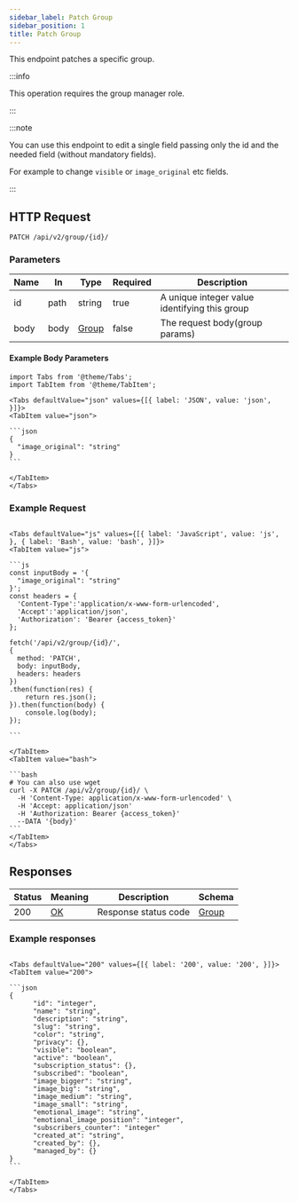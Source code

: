 ```yaml
---
sidebar_label: Patch Group
sidebar_position: 1
title: Patch Group
---
```


This endpoint patches a specific group.

:::info

This operation requires the group manager role.

:::

:::note

You can use this endpoint to edit a single field passing only the id and the needed field (without mandatory fields).

For example to change `visible` or `image_original` etc fields.

:::


## HTTP Request

`PATCH /api/v2/group/{id}/`

### Parameters

| Name | In   | Type                                               | Required | Description                                      |
|------|------|----------------------------------------------------|----------|--------------------------------------------------|
| id   | path | string                                             | true     | A unique integer value identifying this group |
| body | body | [Group](/docs/apireference/v2/schemas/group) | false    | The request body(group params)                |

#### Example Body Parameters

````mdx-code-block
import Tabs from '@theme/Tabs';
import TabItem from '@theme/TabItem';

<Tabs defaultValue="json" values={[{ label: 'JSON', value: 'json', }]}>
<TabItem value="json">

```json
{
  "image_original": "string"
}
```

</TabItem>
</Tabs>
````

### Example Request

````mdx-code-block

<Tabs defaultValue="js" values={[{ label: 'JavaScript', value: 'js', }, { label: 'Bash', value: 'bash', }]}>
<TabItem value="js">

```js
const inputBody = '{
  "image_original": "string"
}';
const headers = {
  'Content-Type':'application/x-www-form-urlencoded',
  'Accept':'application/json',
  'Authorization': 'Bearer {access_token}'
};

fetch('/api/v2/group/{id}/',
{
  method: 'PATCH',
  body: inputBody,
  headers: headers
})
.then(function(res) {
    return res.json();
}).then(function(body) {
    console.log(body);
});

```

</TabItem>
<TabItem value="bash">

```bash
# You can also use wget
curl -X PATCH /api/v2/group/{id}/ \
  -H 'Content-Type: application/x-www-form-urlencoded' \
  -H 'Accept: application/json'
  -H 'Authorization: Bearer {access_token}'
  --DATA '{body}'
```
</TabItem>
</Tabs>
````

## Responses

|Status|Meaning|Description|Schema|
|---|---|---|---|
|200|[OK](https://tools.ietf.org/html/rfc7231#section-6.3.1)|Response status code|[Group](/docs/apireference/v2/schemas/group)|

### Example responses


````mdx-code-block

<Tabs defaultValue="200" values={[{ label: '200', value: '200', }]}>
<TabItem value="200">

```json
{
      "id": "integer",
      "name": "string",
      "description": "string",
      "slug": "string",
      "color": "string",
      "privacy": {},
      "visible": "boolean",
      "active": "boolean",
      "subscription_status": {},
      "subscribed": "boolean",
      "image_bigger": "string",
      "image_big": "string",
      "image_medium": "string",
      "image_small": "string",
      "emotional_image": "string",
      "emotional_image_position": "integer",
      "subscribers_counter": "integer"
      "created_at": "string",
      "created_by": {},
      "managed_by": {}
}
```

</TabItem>
</Tabs>
````




